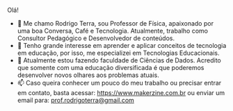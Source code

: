 Olá!  

- 👋 Me chamo Rodrigo Terra, sou Professor de Física, apaixonado por uma boa Conversa, Café e Tecnologia. Atualmente, trabalho como Consultor Pedagógico e Desenvolvedor de conteúdos.
- 👀 Tenho grande interesse em aprender e aplicar conceitos de tecnologia em educação, por isso, me especializei em Tecnologias Educacionais. 
- 🌱 Atualmente estou fazendo faculdade de Ciências de Dados. Acredito que somente com uma educação diversificada é que poderemos desenvolver novos olhares aos problemas atuais.
- 📫 Caso queira conhecer um pouco do meu trabalho ou precisar entrar em contato, basta acessar: https://www.makerzine.com.br ou enviar um email para: prof.rodrigoterra@gmail.com
